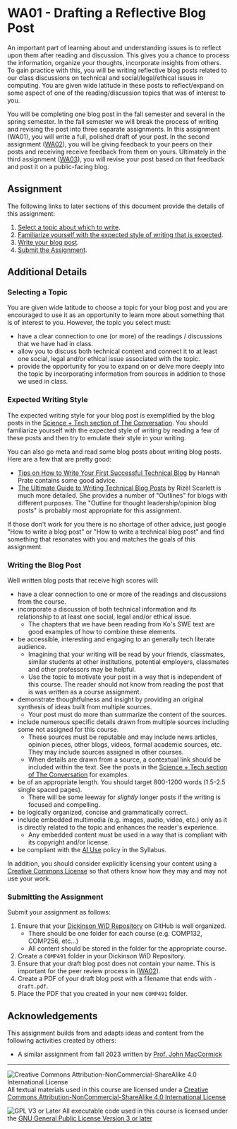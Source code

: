 # WA01 - Drafting a Reflective Blog Post

An important part of learning about and understanding issues is to reflect upon them after reading and discussion. This gives you a chance to process the information, organize your thoughts, incorporate insights from others. To gain practice with this, you will be writing reflective blog posts related to our class discussions on technical and social/legal/ethical issues in computing. You are given wide latitude in these posts to reflect/expand on some aspect of one of the reading/discussion topics that was of interest to you.

You will be completing one blog post in the fall semester and several in the spring semester. In the fall semester we will break the process of writing and revising the post into three separate assignments. In this assignment (WA01), you will write a full, polished draft of your post. In the second assignment ([WA02](WA02-BlogPostPeerReview.md)), you will be giving feedback to your peers on their posts and receiving receive feedback from them on yours. Ultimately in the third assignment ([WA03](WA03-BlogPostRevision.md)), you will revise your post based on that feedback and post it on a public-facing blog.

## Assignment

The following links to later sections of this document provide the details of this assignment:

1. [Select a topic about which to write](#selecting-a-topic).
2. [Familiarize yourself with the expected style of writing that is expected](#expected-writing-style).
3. [Write your blog post](#writing-the-blog-post).
4. [Submit the Assignment](#submitting-the-assignment).

## Additional Details

### Selecting a Topic

You are given wide latitude to choose a topic for your blog post and you are encouraged to use it as an opportunity to learn more about something that is of interest to you. However, the topic you select must:
- have a clear connection to one (or more) of the readings / discussions that we have had in class. 
- allow you to discuss both technical content and connect it to at least one social, legal and/or ethical issue associated with the topic.
- provide the opportunity for you to expand on or delve more deeply into the topic by incorporating information from sources in addition to those we used in class.

### Expected Writing Style

The expected writing style for your blog post is exemplified by the blog posts in the [Science + Tech section of The Conversation](https://theconversation.com/us/technology). You should familiarize yourself with the expected style of writing by reading a few of these posts and then try to emulate their style in your writing.

You can also go meta and read some blog posts about writing blog posts.  Here are a few that are pretty good:
- [Tips on How to Write Your First Successful Technical Blog](https://medium.com/quark-works/tips-on-how-to-write-your-first-successful-technical-blog-4cb65e5b4ce4) by Hannah Prate contains some good advice.
- [The Ultimate Guide to Writing Technical Blog Posts](https://dev.to/blackgirlbytes/the-ultimate-guide-to-writing-technical-blog-posts-5464#use-a-digital-writing-assistant) by Rizèl Scarlett is much more detailed. She provides a number of "Outlines" for blogs with different purposes.  The "Outline for thought leadership/opinion blog posts" is probably most appropriate for this assignment.

If those don't work for you there is no shortage of other advice, just google "How to write a blog post" or "How to write a technical blog post" and find something that resonates with you and matches the goals of this assignment.

### Writing the Blog Post

Well written blog posts that receive high scores will:
- have a clear connection to one or more of the readings and discussions from the course.
- incorporate a discussion of both technical information and its relationship to at least one social, legal and/or ethical issue.
  - The chapters that we have been reading from Ko's SWE text are good examples of how to combine these elements.
- be accessible, interesting and engaging to an generally tech literate audience.
  - Imagining that your writing will be read by your friends, classmates, similar students at other institutions, potential employers, classmates and other professors may be helpful.
  - Use the topic to motivate your post in a way that is independent of this course. The reader should not know from reading the post that is was written as a course assignment.
- demonstrate thoughtfulness and insight by providing an original synthesis of ideas built from multiple sources. 
  - Your post must do more than summarize the content of the sources.
- include numerous specific details drawn from multiple sources including some not assigned for this course. 
  - These sources must be reputable and may include news articles, opinion pieces, other blogs, videos, formal academic sources, etc. They may include sources assigned in other courses.
  - When details are drawn from a source, a contextual link should be included within the text. See the posts in the [Science + Tech section of The Conversation](https://theconversation.com/us/technology) for examples.
- be of an appropriate length. You should target 800-1200 words (1.5-2.5 single spaced pages).
  - There will be some leeway for *slightly* longer posts if the writing is focused and compelling.
- be logically organized, concise and grammatically correct.
- include embedded multimedia (e.g. images, audio, video, etc.) only as it is directly related to the topic and enhances the reader's experience.
  - Any embedded content must be used in a way that is compliant with its copyright and/or license.
- be compliant with the [AI Use](../syllabus.md#ai-use) policy in the Syllabus.

In addition, you should consider explicitly licensing your content using a [Creative Commons License](https://creativecommons.org/share-your-work/) so that others know how they may and may not use your work.

### Submitting the Assignment

Submit your assignment as follows:
1. Ensure that your [Dickinson WiD Repository](https://github.com/Dickinson-COMP-WiD) on GitHub is well organized.
   - There should be one folder for each course (e.g. COMP132, COMP256, etc...)
   - All content should be stored in the folder for the appropriate course.
2. Create a `COMP491` folder in your Dickinson WiD Repository.
3. Ensure that your draft blog post does not contain your name.  This is important for the peer review process in ([WA02](WA02-BlogPostPeerReview.md)).
4. Create a PDF of your draft blog post with a filename that ends with `-draft.pdf`.
5. Place the PDF that you created in your new `COMP491` folder.

## Acknowledgements

This assignment builds from and adapts ideas and content from the following activities created by others:

* A similar assignment from fall 2023 written by [Prof. John MacCormick](https://dickinson-comp491-fall2023.github.io/comp491-fa2023-web/hw/RBP.docx)

---

![Creative Commons Attribution-NonCommercial-ShareAlike 4.0 International License](https://i.creativecommons.org/l/by-nc-sa/4.0/88x31.png "Creative Commons Attribution-NonCommercial-ShareAlike 4.0 International License") All textual materials used in this course are licensed under a [Creative Commons Attribution-NonCommercial-ShareAlike 4.0 International License](http://creativecommons.org/licenses/by-nc-sa/4.0/)

![GPL V3 or Later](https://www.gnu.org/graphics/gplv3-or-later-sm.png "GPL V3 or later") All executable code used in this course is licensed under the [GNU General Public License Version 3 or later](https://www.gnu.org/licenses/gpl.txt)
